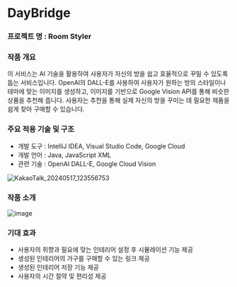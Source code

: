 # DayBridge

### 프로젝트 명 : Room Styler

### 작품 개요
이 서비스는 AI 기술을 활용하여 사용자가 자신의 방을 쉽고 효율적으로 꾸밀 수 있도록 돕는 서비스입니다. OpenAI의 DALL-E를 사용하여 사용자가 원하는 방의 스타일이나 테마에 맞는 이미지를 생성하고, 이미지를 기반으로 Google Vision API를 통해 비슷한 상품을 추천해 줍니다. 사용자는 추천을 통해 실제 자신의 방을 꾸미는 데 필요한 제품을 쉽게 찾아 구매할 수 있습니다.

### 주요 적용 기술 및 구조
- 개발 도구 : IntelliJ IDEA, Visual Studio Code, Google Cloud
- 개발 언어 : Java, JavaScript XML
- 관련 기술 : OpenAI DALL-E, Google Cloud Vision

![KakaoTalk_20240517_123556753](https://github.com/hs-1771304-kukseungbin/DayBridge/assets/86177125/681347d5-e3a7-4ba1-a177-5721037791f8)


### 작품 소개
![image](https://github.com/hs-1771304-kukseungbin/DayBridge/assets/86177125/9c56f411-2c60-4bee-9ea4-445aba95bd55)

### 기대 효과
- 사용자의 취향과 필요에 맞는 인테리어 설정 후 시뮬레이션 기능 제공
- 생성된 인테리어의 가구를 구매할 수 있는 링크 제공
- 생성된 인테리어 저장 기능 제공
- 사용자의 시간 절약 및 편리성 제공
